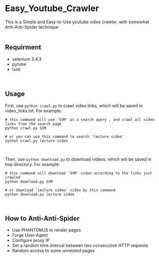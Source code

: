 # Easy_Youtube_Crawler
This is a Simple and Easy-to-Use youtube video crawler, with somewhat Anti-Anti-Spider technique
<br>
<br>

## Requirment
* selenium 3.4.3
* pytube
* lxml
<br>

## Usage
First, use `python crawl.py` to crawl video links, which will be saved in video_links.txt. For example:

<pre><code># this command will use 'SVM' as a search query , and crawl all video links from the search page
python crawl.py SVM
    
# or you can use this command to search 'lecture video'
python crawl.py lecture video
</code></pre>
<br>

Then, use `python download.py` to download videos, which will be saved in tmp directory. For example:

<pre><code># this command will download 'SVM' video according to the links just crawled
python download.py SVM
    
# or download 'lecture video' video by this command 
python download.py lecture video
</code></pre>
<br>

## How to Anti-Anti-Spider
* Use PHANTOMJS to render pages
* Forge User-Agent
* Configure proxy IP
* Set a random time interval between two consecutive HTTP requests
* Random access to some unrelated pages
